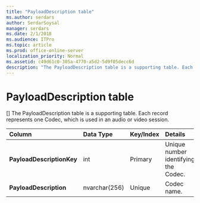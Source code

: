```yaml
---
title: "PayloadDescription table"
ms.author: serdars
author: SerdarSoysal
manager: serdars
ms.date: 2/1/2018
ms.audience: ITPro
ms.topic: article
ms.prod: office-online-server
localization_priority: Normal
ms.assetid: c49d61c0-305a-4770-a5d2-5d9f05decc6d
description: "The PayloadDescription table is a supporting table. Each record represents one Codec, which is used in an audio or video session."
---
```


# PayloadDescription table
[]
The PayloadDescription table is a supporting table. Each record represents one Codec, which is used in an audio or video session.
  
|**Column**|**Data Type**|**Key/Index**|**Details**|
|:-----|:-----|:-----|:-----|
|**PayloadDescriptionKey** <br/> |int  <br/> |Primary  <br/> |Unique number identifying the Codec.  <br/> |
|**PayloadDescription** <br/> |nvarchar(256)  <br/> |Unique  <br/> |Codec name.  <br/> |
   

